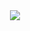 <div align="center">
<img src="https://duolingo-stats-card.vercel.app/api?username=Zevhys&sort=xp&theme=mint">
</div>
